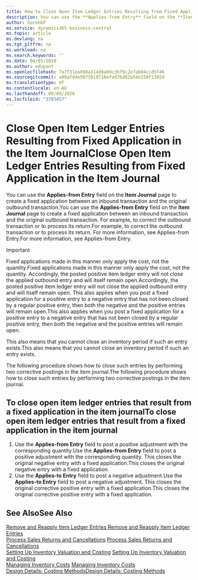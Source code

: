```yaml
---
title: How to Close Open Item Ledger Entries Resulting from Fixed Application in the Item Journal | Microsoft Docs
description: You can use the **Applies-from Entry** field on the **Item Journal** page to create a fixed application between an inbound transaction and the original outbound transaction. For example, to correct the outbound transaction or to process its return.
author: SorenGP
ms.service: dynamics365-business-central
ms.topic: article
ms.devlang: na
ms.tgt_pltfrm: na
ms.workload: na
ms.search.keywords: ''
ms.date: 04/01/2020
ms.author: edupont
ms.openlocfilehash: 7a7f31ea698a314d8a69c3bf9c2e7ab04ccd5f46
ms.sourcegitcommit: a80afd4e5075018716efad76d82a54e158f1392d
ms.translationtype: HT
ms.contentlocale: en-AU
ms.lasthandoff: 09/09/2020
ms.locfileid: "3783457"
---
```

# <a name="close-open-item-ledger-entries-resulting-from-fixed-application-in-the-item-journal"></a><span data-ttu-id="cd9b5-104">Close Open Item Ledger Entries Resulting from Fixed Application in the Item Journal</span><span class="sxs-lookup"><span data-stu-id="cd9b5-104">Close Open Item Ledger Entries Resulting from Fixed Application in the Item Journal</span></span>
<span data-ttu-id="cd9b5-105">You can use the **Applies-from Entry** field on the **Item Journal** page to create a fixed application between an inbound transaction and the original outbound transaction.</span><span class="sxs-lookup"><span data-stu-id="cd9b5-105">You can use the **Applies-from Entry** field on the **Item Journal** page to create a fixed application between an inbound transaction and the original outbound transaction.</span></span> <span data-ttu-id="cd9b5-106">For example, to correct the outbound transaction or to process its return.</span><span class="sxs-lookup"><span data-stu-id="cd9b5-106">For example, to correct the outbound transaction or to process its return.</span></span> <span data-ttu-id="cd9b5-107">For more information, see Applies-from Entry.</span><span class="sxs-lookup"><span data-stu-id="cd9b5-107">For more information, see Applies-from Entry.</span></span>  

> [!IMPORTANT]  
>  <span data-ttu-id="cd9b5-108">Fixed applications made in this manner only apply the cost, not the quantity.</span><span class="sxs-lookup"><span data-stu-id="cd9b5-108">Fixed applications made in this manner only apply the cost, not the quantity.</span></span> <span data-ttu-id="cd9b5-109">Accordingly, the posted positive item ledger entry will not close the applied outbound entry and will itself remain open.</span><span class="sxs-lookup"><span data-stu-id="cd9b5-109">Accordingly, the posted positive item ledger entry will not close the applied outbound entry and will itself remain open.</span></span> <span data-ttu-id="cd9b5-110">This also applies when you post a fixed application for a positive entry to a negative entry that has not been closed by a regular positive entry, then both the negative and the positive entries will remain open.</span><span class="sxs-lookup"><span data-stu-id="cd9b5-110">This also applies when you post a fixed application for a positive entry to a negative entry that has not been closed by a regular positive entry, then both the negative and the positive entries will remain open.</span></span>  
>   
>  <span data-ttu-id="cd9b5-111">This also means that you cannot close an inventory period if such an entry exists.</span><span class="sxs-lookup"><span data-stu-id="cd9b5-111">This also means that you cannot close an inventory period if such an entry exists.</span></span>  

<span data-ttu-id="cd9b5-112">The following procedure shows how to close such entries by performing two corrective postings in the item journal.</span><span class="sxs-lookup"><span data-stu-id="cd9b5-112">The following procedure shows how to close such entries by performing two corrective postings in the item journal.</span></span>  

## <a name="to-close-open-item-ledger-entries-that-result-from-a-fixed-application-in-the-item-journal"></a><span data-ttu-id="cd9b5-113">To close open item ledger entries that result from a fixed application in the item journal</span><span class="sxs-lookup"><span data-stu-id="cd9b5-113">To close open item ledger entries that result from a fixed application in the item journal</span></span>  

1.  <span data-ttu-id="cd9b5-114">Use the **Applies-from Entry** field to post a positive adjustment with the corresponding quantity.</span><span class="sxs-lookup"><span data-stu-id="cd9b5-114">Use the **Applies-from Entry** field to post a positive adjustment with the corresponding quantity.</span></span> <span data-ttu-id="cd9b5-115">This closes the original negative entry with a fixed application.</span><span class="sxs-lookup"><span data-stu-id="cd9b5-115">This closes the original negative entry with a fixed application.</span></span>  
2.  <span data-ttu-id="cd9b5-116">Use the **Applies-to Entry** field to post a negative adjustment.</span><span class="sxs-lookup"><span data-stu-id="cd9b5-116">Use the **Applies-to Entry** field to post a negative adjustment.</span></span> <span data-ttu-id="cd9b5-117">This closes the original corrective positive entry with a fixed application.</span><span class="sxs-lookup"><span data-stu-id="cd9b5-117">This closes the original corrective positive entry with a fixed application.</span></span>  

## <a name="see-also"></a><span data-ttu-id="cd9b5-118">See Also</span><span class="sxs-lookup"><span data-stu-id="cd9b5-118">See Also</span></span>  
[<span data-ttu-id="cd9b5-119"> Remove and Reapply Item Ledger Entries</span><span class="sxs-lookup"><span data-stu-id="cd9b5-119"> Remove and Reapply Item Ledger Entries</span></span>](finance-how-to-remove-and-reapply-item-entries.md)  
 <span data-ttu-id="cd9b5-120">[Process Sales Returns and Cancellations](sales-how-process-sales-returns-cancellations.md) </span><span class="sxs-lookup"><span data-stu-id="cd9b5-120">[Process Sales Returns and Cancellations](sales-how-process-sales-returns-cancellations.md) </span></span>  
 <span data-ttu-id="cd9b5-121">[Setting Up Inventory Valuation and Costing](finance-set-up-inventory-valuation-and-costing.md) </span><span class="sxs-lookup"><span data-stu-id="cd9b5-121">[Setting Up Inventory Valuation and Costing](finance-set-up-inventory-valuation-and-costing.md) </span></span>  
 <span data-ttu-id="cd9b5-122">[Managing Inventory Costs](finance-manage-inventory-costs.md) </span><span class="sxs-lookup"><span data-stu-id="cd9b5-122">[Managing Inventory Costs](finance-manage-inventory-costs.md) </span></span>  
 [<span data-ttu-id="cd9b5-123">Design Details: Costing Methods</span><span class="sxs-lookup"><span data-stu-id="cd9b5-123">Design Details: Costing Methods</span></span>](design-details-costing-methods.md)

